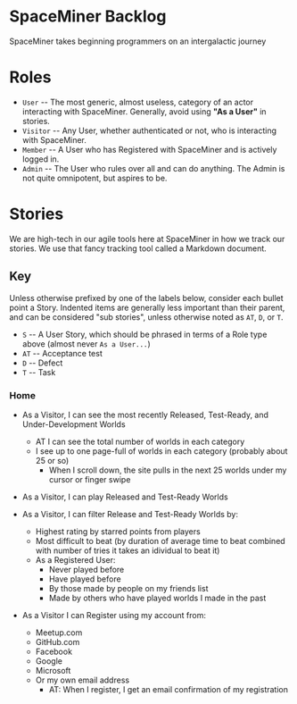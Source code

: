 # SpaceMiner Backlog

SpaceMiner takes beginning programmers on an intergalactic journey

# Roles

* `User` -- The most generic, almost useless, category of an actor interacting with SpaceMiner. Generally, avoid using **"As a User"** in stories.
* `Visitor` -- Any User, whether authenticated or not, who is interacting with SpaceMiner.
* `Member` -- A User who has Registered with SpaceMiner and is actively logged in.
* `Admin` -- The User who rules over all and can do anything. The Admin is not quite omnipotent, but aspires to be. 

# Stories

We are high-tech in our agile tools here at SpaceMiner in how we track our stories. We use that fancy tracking tool called a Markdown document.

## Key

Unless otherwise prefixed by one of the labels below, consider each bullet point a Story. Indented items are generally less important than their parent, and can be considered "sub stories", unless otherwise noted as `AT`, `D`, or `T`.

* `S` -- A User Story, which should be phrased in terms of a Role type above (almost never `As a User...`)
* `AT` -- Acceptance test
* `D` -- Defect
* `T` -- Task

### Home

* As a Visitor, I can see the most recently Released, Test-Ready, and Under-Development Worlds
	* AT I can see the total number of worlds in each category
	* I see up to one page-full of worlds in each category (probably about 25 or so)
		* When I scroll down, the site pulls in the next 25 worlds under my cursor or finger swipe

* As a Visitor, I can play Released and Test-Ready Worlds

* As a Visitor, I can filter Release and Test-Ready Worlds by:
	* Highest rating by starred points from players
  	* Most difficult to beat (by duration of average time to beat combined with number of tries it takes an idividual to beat it)
	* As a Registered User:  	
		* Never played before
		* Have played before
  		* By those made by people on my friends list
  		* Made by others who have played worlds I made in the past

* As a Visitor I can Register using my account from:
	* Meetup.com
	* GitHub.com
	* Facebook
	* Google
	* Microsoft
	* Or my own email address
		* AT: When I register, I get an email confirmation of my registration
